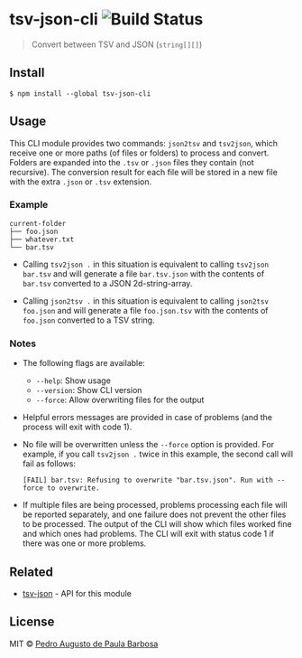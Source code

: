 # tsv-json-cli ![Build Status](https://github.com/papb/tsv-json-cli/workflows/CI/badge.svg)

> Convert between TSV and JSON (`string[][]`)


## Install

```
$ npm install --global tsv-json-cli
```


## Usage

This CLI module provides two commands: `json2tsv` and `tsv2json`, which receive one or more paths (of files or folders) to process and convert. Folders are expanded into the `.tsv` or `.json` files they contain (not recursive). The conversion result for each file will be stored in a new file with the extra `.json` or `.tsv` extension.

### Example

```
current-folder
├── foo.json
├── whatever.txt
└── bar.tsv
```

* Calling `tsv2json .` in this situation is equivalent to calling `tsv2json bar.tsv` and will generate a file `bar.tsv.json` with the contents of `bar.tsv` converted to a JSON 2d-string-array.

* Calling `json2tsv .` in this situation is equivalent to calling `json2tsv foo.json` and will generate a file `foo.json.tsv` with the contents of `foo.json` converted to a TSV string.

### Notes

* The following flags are available:

  * `--help`: Show usage
  * `--version`: Show CLI version
  * `--force`: Allow overwriting files for the output

* Helpful errors messages are provided in case of problems (and the process will exit with code 1).

* No file will be overwritten unless the `--force` option is provided. For example, if you call `tsv2json .` twice in this example, the second call will fail as follows:

  ```
  [FAIL] bar.tsv: Refusing to overwrite "bar.tsv.json". Run with --force to overwrite.
  ```

* If multiple files are being processed, problems processing each file will be reported separately, and one failure does not prevent the other files to be processed. The output of the CLI will show which files worked fine and which ones had problems. The CLI will exit with status code 1 if there was one or more problems.


## Related

* [tsv-json](https://github.com/papb/tsv-json) - API for this module


## License

MIT © [Pedro Augusto de Paula Barbosa](https://github.com/papb)
